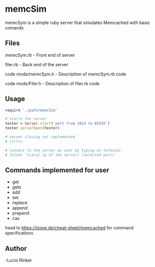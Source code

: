 # memcSim

memcSym is a simple ruby server that simulates Memcached with basic comands

## Files
memcSym.rb           -  Front end of server

filer.rb             -  Back end of the server

code mods/memcSym.h  -  Description of memcSym.rb code

code mods/Filer.h    -  Description of filer.rb code 

## Usage

```ruby
require './path/memcSim'

# starts the server
tester = Server.start('port from 1024 to 65535')
tester.serverOpen(tester)

# server closing not implemented
# ctrl+c

# connect to the server as user by typing on terminal:
# telnet '(Local ip of the server) (selected port)'
```
## Commands implemented for user
 - get
 - gets
 - add
 - set
 - replace
 - append
 - prepend
 - cas 

head to https://lzone.de/cheat-sheet/memcached for command specifications

## Author
-Lucio Rinker
